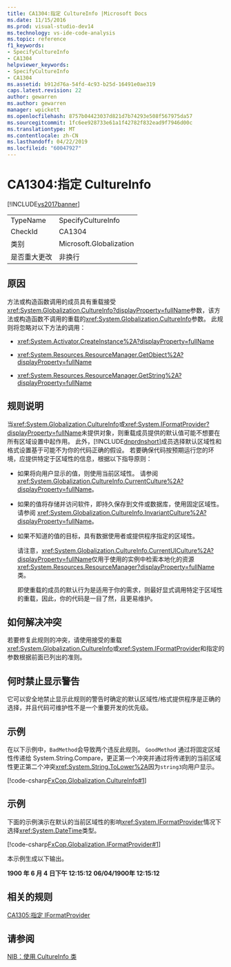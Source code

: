 ```yaml
---
title: CA1304:指定 CultureInfo |Microsoft Docs
ms.date: 11/15/2016
ms.prod: visual-studio-dev14
ms.technology: vs-ide-code-analysis
ms.topic: reference
f1_keywords:
- SpecifyCultureInfo
- CA1304
helpviewer_keywords:
- SpecifyCultureInfo
- CA1304
ms.assetid: b912d76a-54fd-4c93-b25d-16491e0ae319
caps.latest.revision: 22
author: gewarren
ms.author: gewarren
manager: wpickett
ms.openlocfilehash: 8757b04423037d821d7b74293e508f567975da57
ms.sourcegitcommit: 1fc6ee928733e61a1f42782f832ead9f7946d00c
ms.translationtype: MT
ms.contentlocale: zh-CN
ms.lasthandoff: 04/22/2019
ms.locfileid: "60047927"
---
```

# <a name="ca1304-specify-cultureinfo"></a>CA1304:指定 CultureInfo
[!INCLUDE[vs2017banner](../includes/vs2017banner.md)]

|||
|-|-|
|TypeName|SpecifyCultureInfo|
|CheckId|CA1304|
|类别|Microsoft.Globalization|
|是否重大更改|非换行|

## <a name="cause"></a>原因
 方法或构造函数调用的成员具有重载接受<xref:System.Globalization.CultureInfo?displayProperty=fullName>参数，该方法或构造函数不调用的重载的<xref:System.Globalization.CultureInfo>参数。 此规则将忽略对以下方法的调用：

- <xref:System.Activator.CreateInstance%2A?displayProperty=fullName>

- <xref:System.Resources.ResourceManager.GetObject%2A?displayProperty=fullName>

- <xref:System.Resources.ResourceManager.GetString%2A?displayProperty=fullName>

## <a name="rule-description"></a>规则说明
 当<xref:System.Globalization.CultureInfo>或<xref:System.IFormatProvider?displayProperty=fullName>未提供对象，则重载成员提供的默认值可能不想要在所有区域设置中起作用。 此外，[!INCLUDE[dnprdnshort](../includes/dnprdnshort-md.md)]成员选择默认区域性和格式设置基于可能不为你的代码正确的假设。 若要确保代码按预期运行您的环境，应提供特定于区域性的信息，根据以下指导原则：

- 如果将向用户显示的值，则使用当前区域性。 请参阅 <xref:System.Globalization.CultureInfo.CurrentCulture%2A?displayProperty=fullName>。

- 如果的值将存储并访问软件，即持久保存到文件或数据库，使用固定区域性。 请参阅 <xref:System.Globalization.CultureInfo.InvariantCulture%2A?displayProperty=fullName>。

- 如果不知道的值的目标，具有数据使用者或提供程序指定的区域性。

  请注意，<xref:System.Globalization.CultureInfo.CurrentUICulture%2A?displayProperty=fullName>仅用于使用的实例中检索本地化的资源<xref:System.Resources.ResourceManager?displayProperty=fullName>类。

  即使重载的成员的默认行为是适用于你的需求，则最好显式调用特定于区域性的重载，因此，你的代码是一目了然，且更易维护。

## <a name="how-to-fix-violations"></a>如何解决冲突
 若要修复此规则的冲突，请使用接受的重载<xref:System.Globalization.CultureInfo>或<xref:System.IFormatProvider>和指定的参数根据前面已列出的准则。

## <a name="when-to-suppress-warnings"></a>何时禁止显示警告
 它可以安全地禁止显示此规则的警告时确定的默认区域性/格式提供程序是正确的选择，并且代码可维护性不是一个重要开发的优先级。

## <a name="example"></a>示例
 在以下示例中，`BadMethod`会导致两个违反此规则。 `GoodMethod` 通过将固定区域性传递给 System.String.Compare，更正第一个冲突并通过将传递到的当前区域性更正第二个冲突<xref:System.String.ToLower%2A>因为`string3`向用户显示。

 [!code-csharp[FxCop.Globalization.CultureInfo#1](../snippets/csharp/VS_Snippets_CodeAnalysis/FxCop.Globalization.CultureInfo/cs/FxCop.Globalization.CultureInfo.cs#1)]

## <a name="example"></a>示例
 下面的示例演示在默认的当前区域性的影响<xref:System.IFormatProvider>情况下选择<xref:System.DateTime>类型。

 [!code-csharp[FxCop.Globalization.IFormatProvider#1](../snippets/csharp/VS_Snippets_CodeAnalysis/FxCop.Globalization.IFormatProvider/cs/FxCop.Globalization.IFormatProvider.cs#1)]

 本示例生成以下输出。

 **1900 年 6 月 4 日下午 12:15:12**
**06/04/1900年 12:15:12**
## <a name="related-rules"></a>相关的规则
 [CA1305:指定 IFormatProvider](../code-quality/ca1305-specify-iformatprovider.md)

## <a name="see-also"></a>请参阅
 [NIB：使用 CultureInfo 类](http://msdn.microsoft.com/d4329e34-64c3-4d1e-8c73-5b0ee626ba7a)
